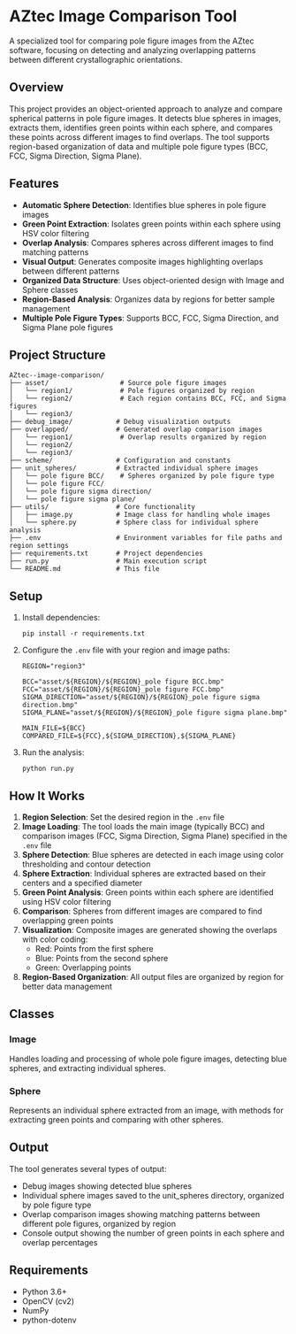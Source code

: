 # AZtec Image Comparison Tool

A specialized tool for comparing pole figure images from the AZtec software, focusing on detecting and analyzing overlapping patterns between different crystallographic orientations.

## Overview

This project provides an object-oriented approach to analyze and compare spherical patterns in pole figure images. It detects blue spheres in images, extracts them, identifies green points within each sphere, and compares these points across different images to find overlaps. The tool supports region-based organization of data and multiple pole figure types (BCC, FCC, Sigma Direction, Sigma Plane).

## Features

- **Automatic Sphere Detection**: Identifies blue spheres in pole figure images
- **Green Point Extraction**: Isolates green points within each sphere using HSV color filtering
- **Overlap Analysis**: Compares spheres across different images to find matching patterns
- **Visual Output**: Generates composite images highlighting overlaps between different patterns
- **Organized Data Structure**: Uses object-oriented design with Image and Sphere classes
- **Region-Based Analysis**: Organizes data by regions for better sample management
- **Multiple Pole Figure Types**: Supports BCC, FCC, Sigma Direction, and Sigma Plane pole figures

## Project Structure

```
AZtec--image-comparison/
├── asset/                  # Source pole figure images
│   └── region1/            # Pole figures organized by region
│   └── region2/            # Each region contains BCC, FCC, and Sigma figures
│   └── region3/
├── debug_image/           # Debug visualization outputs
├── overlapped/            # Generated overlap comparison images
│   └── region1/            # Overlap results organized by region
│   └── region2/
│   └── region3/
├── scheme/                # Configuration and constants
├── unit_spheres/          # Extracted individual sphere images
│   └── pole figure BCC/    # Spheres organized by pole figure type
│   └── pole figure FCC/
│   └── pole figure sigma direction/
│   └── pole figure sigma plane/
├── utils/                 # Core functionality
│   ├── image.py           # Image class for handling whole images
│   └── sphere.py          # Sphere class for individual sphere analysis
├── .env                   # Environment variables for file paths and region settings
├── requirements.txt       # Project dependencies
├── run.py                 # Main execution script
└── README.md              # This file
```

## Setup

1. Install dependencies:
   ```
   pip install -r requirements.txt
   ```

2. Configure the `.env` file with your region and image paths:
   ```
   REGION="region3"
   
   BCC="asset/${REGION}/${REGION}_pole figure BCC.bmp"
   FCC="asset/${REGION}/${REGION}_pole figure FCC.bmp"
   SIGMA_DIRECTION="asset/${REGION}/${REGION}_pole figure sigma direction.bmp"
   SIGMA_PLANE="asset/${REGION}/${REGION}_pole figure sigma plane.bmp"
   
   MAIN_FILE=${BCC}
   COMPARED_FILE=${FCC},${SIGMA_DIRECTION},${SIGMA_PLANE}
   ```

3. Run the analysis:
   ```
   python run.py
   ```

## How It Works

1. **Region Selection**: Set the desired region in the `.env` file
2. **Image Loading**: The tool loads the main image (typically BCC) and comparison images (FCC, Sigma Direction, Sigma Plane) specified in the `.env` file
3. **Sphere Detection**: Blue spheres are detected in each image using color thresholding and contour detection
4. **Sphere Extraction**: Individual spheres are extracted based on their centers and a specified diameter
5. **Green Point Analysis**: Green points within each sphere are identified using HSV color filtering
6. **Comparison**: Spheres from different images are compared to find overlapping green points
7. **Visualization**: Composite images are generated showing the overlaps with color coding:
   - Red: Points from the first sphere
   - Blue: Points from the second sphere
   - Green: Overlapping points
8. **Region-Based Organization**: All output files are organized by region for better data management

## Classes

### Image
Handles loading and processing of whole pole figure images, detecting blue spheres, and extracting individual spheres.

### Sphere
Represents an individual sphere extracted from an image, with methods for extracting green points and comparing with other spheres.

## Output

The tool generates several types of output:
- Debug images showing detected blue spheres
- Individual sphere images saved to the unit_spheres directory, organized by pole figure type
- Overlap comparison images showing matching patterns between different pole figures, organized by region
- Console output showing the number of green points in each sphere and overlap percentages

## Requirements

- Python 3.6+
- OpenCV (cv2)
- NumPy
- python-dotenv
